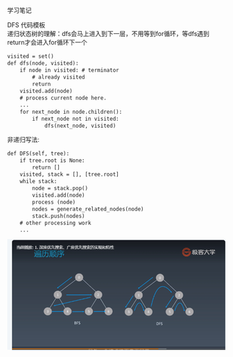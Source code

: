 学习笔记

DFS 代码模板  
递归状态树的理解：dfs会马上进入到下一层，不用等到for循环，等dfs遇到return才会进入for循环下一个  
```$xslt
visited = set() 
def dfs(node, visited):
    if node in visited: # terminator
    	# already visited 
    	return 
	visited.add(node) 
	# process current node here. 
	...
	for next_node in node.children(): 
		if next_node not in visited: 
			dfs(next_node, visited)
```
非递归写法:  
```
def DFS(self, tree): 
   	if tree.root is None: 
   		return [] 
   	visited, stack = [], [tree.root]
   	while stack: 
   		node = stack.pop() 
   		visited.add(node)
   		process (node) 
   		nodes = generate_related_nodes(node) 
   		stack.push(nodes) 
   	# other processing work 
   	...
```
![](.NOTE_images/bfs-dfs.png)
